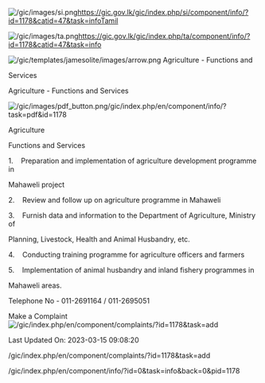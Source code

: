 <!-- Source: https://gic.gov.lk/gic/index.php/en/component/info/?id=1178&catid=47&task=info -->

![/gic/images/si.png](/gic/images/si.png)https://gic.gov.lk/gic/index.php/si/component/info/?id=1178&catid=47&task=infoTamil

![/gic/images/ta.png](/gic/images/ta.png)https://gic.gov.lk/gic/index.php/ta/component/info/?id=1178&catid=47&task=info

![/gic/templates/jamesolite/images/arrow.png](/gic/templates/jamesolite/images/arrow.png) Agriculture - Functions and

Services

Agriculture - Functions and Services

![/gic/images/pdf_button.png](/gic/images/pdf_button.png)/gic/index.php/en/component/info/?task=pdf&id=1178

Agriculture

Functions and Services

1.    Preparation and implementation of agriculture development programme in

Mahaweli project

2.    Review and follow up on agriculture programme in Mahaweli

3.    Furnish data and information to the Department of Agriculture, Ministry of

Planning, Livestock, Health and Animal Husbandry, etc.

4.    Conducting training programme for agriculture officers and farmers

5.    Implementation of animal husbandry and inland fishery programmes in

Mahaweli areas.

Telephone No - 011-2691164 / 011-2695051

Make a Complaint ![/gic/index.php/en/component/complaints/?id=1178&task=add](/gic/index.php/en/component/complaints/?id=1178&task=add)

Last Updated On: 2023-03-15 09:08:20

/gic/index.php/en/component/complaints/?id=1178&task=add

/gic/index.php/en/component/info/?id=0&task=info&back=0&pid=1178